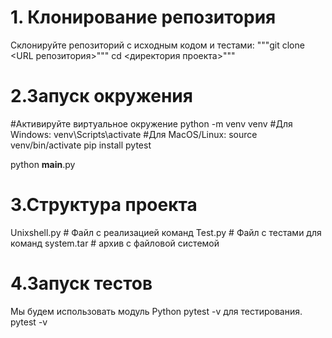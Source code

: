 # 1. Клонирование репозитория
Склонируйте репозиторий с исходным кодом и тестами:
"""git clone <URL репозитория>"""
cd <директория проекта>"""

# 2.Запуск окружения
#Активируйте виртуальное окружение
python -m venv venv
#Для Windows:
venv\Scripts\activate
#Для MacOS/Linux:
source venv/bin/activate
pip install pytest

python __main__.py

# 3.Структура проекта
Unixshell.py           # Файл с реализацией команд
Test.py      # Файл с тестами для команд
system.tar # архив с файловой системой

# 4.Запуск тестов
Мы будем использовать модуль Python pytest -v для тестирования.
pytest -v
